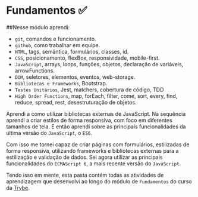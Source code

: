 # Fundamentos :white_check_mark:

##Nesse módulo aprendi:

- `git`, comandos e funcionamento.
- `github`, como trabalhar em equipe.
- `HTML`, tags, semântica, formulários, classes, id. 
- `CSS`, posicionamento, flexBox, responsividade, mobile-first.
- `JavaScript`, arrays, loops, funções, objetos, declaração de variáveis, arrowFunctions.
- `DOM`, seletores, elementos, eventos, web-storage.
- `Bibliotecas e Frameworks`, Bootstrap.
- `Testes Unitários`, Jest, matchers, cobertura de código, TDD
- `High Order Functions`, map, forEach, filter, come, sort, every, find, reduce, spread, rest, desestruturação de objetos.



Aprendi a como utilizar bibliotecas externas de JavaScript. Na sequência aprendi a criar estilos de forma responsiva, com foco em diferentes tamanhos de tela. E então aprendi sobre as principais funcionalidades da última versão do `JavaScript`, o `ES6`.

Com isso me tornei capaz de criar páginas com formulários, estilizadas de forma responsiva, utilizando frameworks e bibliotecas externas para a estilização e validação de dados. Sei agora utilizar as principais funcionalidades do `ECMAScript 6`, a mais recente versão do `JavaScript`.

Tendo isso em mente, esta pasta contém todas as atividades de aprendizagem que desenvolvi ao longo do módulo de `Fundamentos` do curso da [Trybe](https://www.betrybe.com/). 